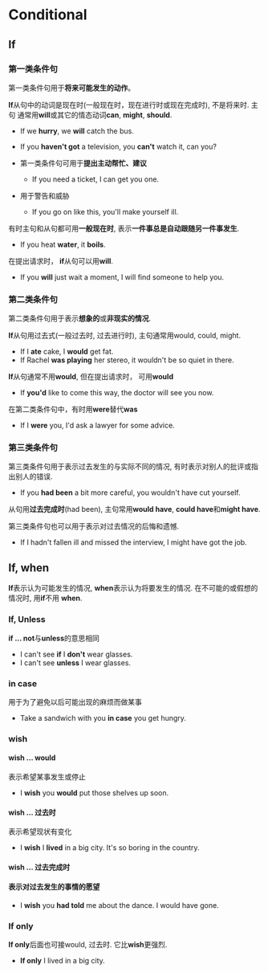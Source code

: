# Conditional

## If

### 第一类条件句

第一类条件句用于**将来可能发生的动作**。

**If**从句中的动词是现在时(一般现在时，现在进行时或现在完成时), 不是将来时. 主句
通常用**will**或其它的情态动词**can**, **might**, **should**.

* If we **hurry**, we **will** catch the bus.
* If you **haven't got** a television, you **can't** watch it, can you?

* 第一类条件句可用于**提出主动帮忙、建议**
    - If you need a ticket, I can get you one.

* 用于警告和威胁
    - If you go on like this, you'll make yourself ill.

有时主句和从句都可用**一般现在时**, 表示**一件事总是自动跟随另一件事发生**.

* If you heat **water**, it **boils**.

在提出请求时， **if**从句可以用**will**.

* If you **will** just wait a moment, I will find someone to help you.

### 第二类条件句

第二类条件句用于表示**想象的**或**非现实的情况**.

**If**从句用过去式(一般过去时, 过去进行时), 主句通常用would, could, might.

* If I **ate** cake, I **would** get fat.
* If Rachel **was playing** her stereo, it wouldn't be so quiet in there.

**If**从句通常不用**would**, 但在提出请求时， 可用**would**

* If **you'd** like to come this way, the doctor will see you now.

在第二类条件句中，有时用**were**替代**was**

* If I **were** you, I'd ask a lawyer for some advice.

### 第三类条件句

第三类条件句用于表示过去发生的与实际不同的情况, 有时表示对别人的批评或指出别人的错误.

* If you **had been** a bit more careful, you wouldn't have cut yourself.

从句用**过去完成时**(had been), 主句常用**would have**, **could have**和**might have**.

第三类条件句也可以用于表示对过去情况的后悔和遗憾.

* If I hadn't fallen ill and missed the interview, I might have got the job.

## If, when

**If**表示认为可能发生的情况, **when**表示认为将要发生的情况. 在不可能的或假想的情况时, 用**if**不用
**when**.

### If, Unless

**if ... not**与**unless**的意思相同

* I can't see **if** I **don't** wear glasses.
* I can't see **unless** I wear glasses.

### in case

用于为了避免以后可能出现的麻烦而做某事

* Take a sandwich with you **in case** you get hungry.

### wish

#### wish ... would

表示希望某事发生或停止

* I **wish** you **would** put those shelves up soon.

#### wish ... 过去时

表示希望现状有变化

* I **wish** I **lived** in a big city. It's so boring in the country.

#### wish ... 过去完成时

#### 表示对过去发生的事情的愿望

* I **wish** you **had told** me about the dance. I would have gone.

### If only

**If only**后面也可接would, 过去时. 它比**wish**更强烈.

* **If only** I lived in a big city.
